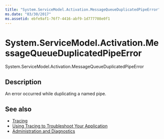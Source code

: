 ```yaml
---
title: "System.ServiceModel.Activation.MessageQueueDuplicatedPipeError"
ms.date: "03/30/2017"
ms.assetid: ebfe9af1-76f7-4416-abf9-1d777708e0f1
---
```

# System.ServiceModel.Activation.MessageQueueDuplicatedPipeError
System.ServiceModel.Activation.MessageQueueDuplicatedPipeError  
  
## Description  
 An error occurred while duplicating a named pipe.  
  
## See also
- [Tracing](../../../../../docs/framework/wcf/diagnostics/tracing/index.md)
- [Using Tracing to Troubleshoot Your Application](../../../../../docs/framework/wcf/diagnostics/tracing/using-tracing-to-troubleshoot-your-application.md)
- [Administration and Diagnostics](../../../../../docs/framework/wcf/diagnostics/index.md)
